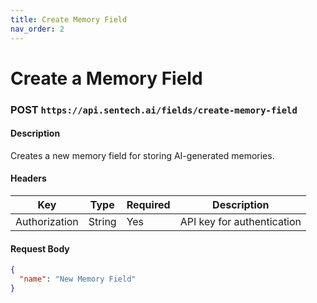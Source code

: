 ```yaml
---
title: Create Memory Field
nav_order: 2
---
```


# Create a Memory Field

### **POST** `https://api.sentech.ai/fields/create-memory-field`

#### **Description**

Creates a new memory field for storing AI-generated memories.

#### **Headers**

| Key           | Type   | Required | Description                |
|--------------|--------|----------|----------------------------|
| Authorization | String | Yes      | API key for authentication |

#### **Request Body**
```json
{
  "name": "New Memory Field"
}
```
